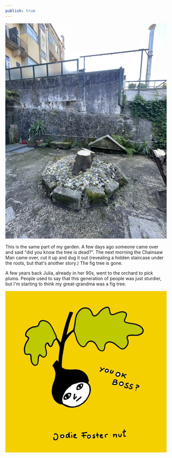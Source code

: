 ```yaml
---
publish: true
---
```

![22](fig-tree-dead.jpeg)

This is the same part of my garden. A few days ago someone came over and said "did you know the tree is dead?". The next morning the Chainsaw Man came over, cut it up and dug it out (revealing a hidden staircase under the roots, but that's another story.) The fig tree is gone.

A few years back Julia, already in her 90s, went to the orchard to pick plums. People used to say that this generation of people was just sturdier, but I'm starting to think my great-grandma was a fig tree. 

![535](jodie-foster-nut.webp)
